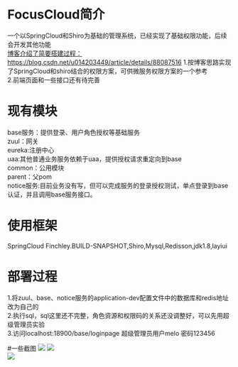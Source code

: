 
# FocusCloud简介
一个以SpringCloud和Shiro为基础的管理系统，已经实现了基础权限功能，后续会开发其他功能</br>
[博客介绍了简要搭建过程：](https://blog.csdn.net/u014203449/article/details/88087516)</br>
https://blog.csdn.net/u014203449/article/details/88087516
1.按博客思路实现了SpringCloud和shiro结合的权限方案，可供微服务权限方案的一个参考</br>
2.前端页面和一些接口还有待完善</br>

# 现有模块
base服务：提供登录、用户角色授权等基础服务</br>
zuul：网关</br>
eureka:注册中心</br>
uaa:其他普通业务服务依赖于uaa，提供授权请求重定向到base</br>
common：公用模块</br>
parent：父pom</br>
notice服务:目前业务没有写，但可以完成服务的登录授权测试，单点登录到base认证，并且调用base服务接口。</br>

# 使用框架
SpringCloud Finchley.BUILD-SNAPSHOT,Shiro,Mysql,Redisson,jdk1.8,layiui

# 部署过程
1.将zuul、base、notice服务的application-dev配置文件中的数据库和redis地址改为自己的</br>
2.执行sql，sql这里还不完整，角色资源和权限码的关系还没调整好，可以先用超级管理员实验</br>
3.访问localhost:18900/base/loginpage 超级管理员用户melo 密码123456</br>


#一些截图
![](https://github.com/MeloFocus/FocusCloudWork/blob/master/img/1.png) 
![](https://github.com/MeloFocus/FocusCloudWork/blob/master/img/2.png)  
![](https://github.com/MeloFocus/FocusCloudWork/blob/master/img/3.png)  

 
